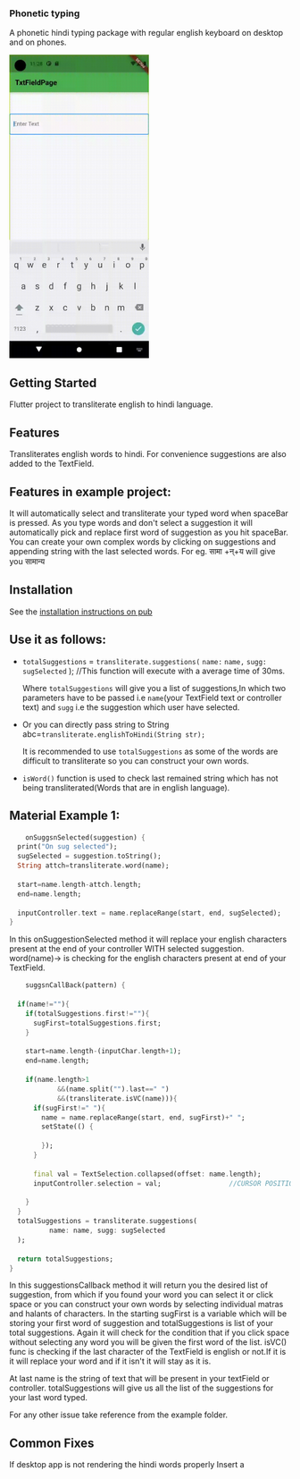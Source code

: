 ### Phonetic typing

A phonetic hindi typing package with regular english keyboard on desktop and on phones.

<img src="Assets/transliterateExample.gif" alt="gif" width="250"/>

## Getting Started

Flutter project to transliterate english to hindi language.

## Features

Transliterates english words to hindi. For convenience suggestions are also added to the TextField.

## Features in example project:

It will automatically select and transliterate your typed word when spaceBar is pressed. As you type
words and don't select a suggestion it will automatically pick and replace first word of suggestion
as you hit spaceBar. You can create your own complex words by clicking on suggestions and appending
string with the last selected words. For eg. सामा +न्+य will give you सामान्य

## Installation

See the [installation instructions on pub](https://pub.dev/packages/transliterate/install)

## Use it as follows:

* `totalSuggestions` = `transliterate.suggestions(`
  `name:` `name,` `sugg:` `sugSelected`
  ); //This function will execute with a average time of 30ms.

  Where `totalSuggestions` will give you a list of suggestions,In which two parameters have to be
  passed i.e `name`(your TextField text or controller text)
  and `sugg` i.e the suggestion which user have selected.

* Or you can directly pass string to String abc=`transliterate.englishToHindi(String str);`

  It is recommended to use `totalSuggestions` as some of the words are difficult to transliterate so
  you can construct your own words.

* `isWord()` function is used to check last remained string which has not being transliterated(Words
  that are in english language).

## Material Example 1:


```dart
    onSuggsnSelected(suggestion) {
  print("On sug selected");
  sugSelected = suggestion.toString();
  String attch=transliterate.word(name);

  start=name.length-attch.length;
  end=name.length;

  inputController.text = name.replaceRange(start, end, sugSelected);
}
```
In this onSuggestionSelected method it will replace your english characters present at the end of
your controller WITH selected suggestion. word(name)-> is checking for the english characters
present at end of your TextField.
```dart
    suggsnCallBack(pattern) {

  if(name!=""){
    if(totalSuggestions.first!=""){
      sugFirst=totalSuggestions.first;
    }

    start=name.length-(inputChar.length+1);
    end=name.length;

    if(name.length>1
            &&(name.split("").last==" ")
            &&(transliterate.isVC(name))){
      if(sugFirst!=" "){
        name = name.replaceRange(start, end, sugFirst)+" ";
        setState(() {

        });
      }

      final val = TextSelection.collapsed(offset: name.length);
      inputController.selection = val;                 //CURSOR POSITION CODE

    }
  }
  totalSuggestions = transliterate.suggestions(
          name: name, sugg: sugSelected
  );

  return totalSuggestions;
}
```
In this suggestionsCallback method it will return you the desired list of suggestion, from which if
you found your word you can select it or click space or you can construct your own words by
selecting individual matras and halants of characters. In the starting sugFirst is a variable which
will be storing your first word of suggestion and totalSuggestions is list of your total
suggestions. Again it will check for the condition that if you click space without selecting any
word you will be given the first word of the list. isVC() func is checking if the last character of
the TextField is english or not.If it is it will replace your word and if it isn't it will stay as
it is.

At last name is the string of text that will be present in your textField or controller.
totalSuggestions will give us all the list of the suggestions for your last word typed.

For any other issue take reference from the example folder.

## Common Fixes
If desktop app is not rendering the hindi words properly
Insert a <script> tag in web/index.html file before the main.dart.js script.
Set window.flutterWebRenderer to "html":
```html
<script type="text/javascript">
    let useHtml = // ...
    if(useHtml) {
      window.flutterWebRenderer = "html";
    } else {
      window.flutterWebRenderer = "canvaskit";
    }
  </script>
<script src="main.dart.js" type="application/javascript"></script>
```
      
      
     
